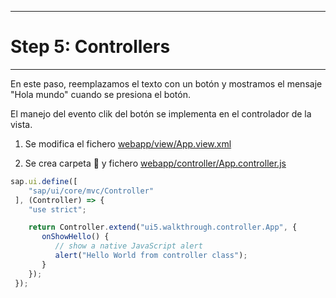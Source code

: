 ********************
# Step 5: Controllers
********************

En este paso, reemplazamos el texto con un botón y mostramos el mensaje "Hola mundo" cuando se presiona el botón.


El manejo del evento clik del botón se implementa en el controlador de la vista.


1. Se modifica el fichero [webapp/view/App.view.xml](webapp/view/App.view.xml)


2. Se crea carpeta 📂 y fichero [webapp/controller/App.controller.js](webapp/controller/App.controller.js)

```js
sap.ui.define([
    "sap/ui/core/mvc/Controller"
 ], (Controller) => {
    "use strict";

    return Controller.extend("ui5.walkthrough.controller.App", {
       onShowHello() {
          // show a native JavaScript alert
          alert("Hello World from controller class");
       }
    });
 });
```